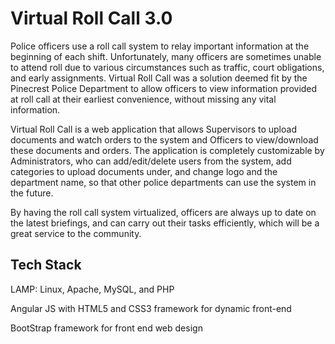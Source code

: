 # Virtual Roll Call 3.0 

Police officers use a roll call system to relay important information at the beginning of each shift. Unfortunately, many officers are sometimes unable to attend roll due to various circumstances such as traffic, court obligations, and early assignments. Virtual Roll Call was a solution deemed fit by the Pinecrest Police Department to allow officers to view information provided at roll call at their earliest convenience, without missing any vital information.

Virtual Roll Call is a web application that allows Supervisors to upload documents and watch orders to the system and Officers to view/download these documents and orders. The application is completely customizable by Administrators, who can add/edit/delete users from the system, add categories to upload documents under, and change logo and the department name, so that other police departments can use the system in the future.

By having the roll call system virtualized, officers are always up to date on the latest briefings, and can carry out their tasks efficiently, which will be a great service to the community.


## Tech Stack
LAMP: Linux, Apache, MySQL, and PHP

Angular JS with HTML5 and CSS3 framework for dynamic front-end

BootStrap framework for front end web design



